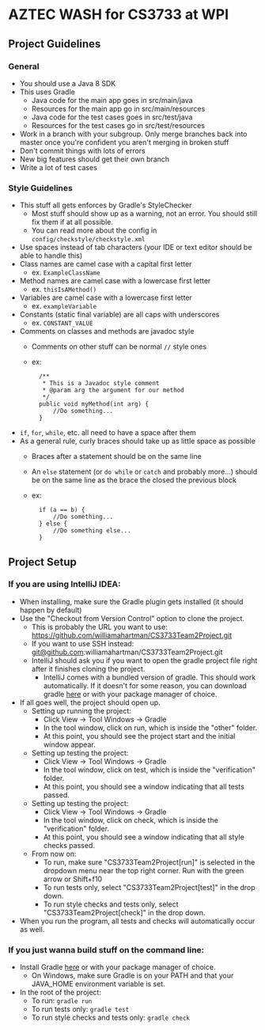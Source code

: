# AZTEC WASH for CS3733 at WPI

## Project Guidelines
### General
- You should use a Java 8 SDK
- This uses Gradle
    - Java code for the main app goes in src/main/java
    - Resources for the main app go in src/main/resources
    - Java code for the test cases goes in src/test/java
    - Resources for the test cases go in src/test/resources
- Work in a branch with your subgroup. Only merge branches back into master once you're confident you aren't merging in broken stuff
- Don't commit things with lots of errors
- New big features should get their own branch
- Write a lot of test cases

### Style Guidelines
- This stuff all gets enforces by Gradle's StyleChecker
    - Most stuff should show up as a warning, not an error. You should still fix them if at all possible.
    - You can read more about the config in `config/checkstyle/checkstyle.xml`
- Use spaces instead of tab characters (your IDE or text editor should be able to handle this)
- Class names are camel case with a capital first letter
    - ex. `ExampleClassName`
- Method names are camel case with a lowercase first letter
    - ex. `thisIsAMethod()`
- Variables are camel case with a lowercase first letter
    - ex. `exampleVariable`
- Constants (static final variable) are all caps with underscores
    - ex. `CONSTANT_VALUE`
- Comments on classes and methods are javadoc style
    - Comments on other stuff can be normal `//` style ones
    - ex:
    
            /**
             * This is a Javadoc style comment
             * @param arg the argument for our method
             */
            public void myMethod(int arg) {
                //Do something...
            }    
- `if`, `for`, `while`, etc. all need to have a space after them
- As a general rule, curly braces should take up as little space as possible
    - Braces after a statement should be on the same line
    - An `else` statement (or `do while` or `catch` and probably more...) should be on the same line as the brace the closed the previous block
    - ex:
        
            if (a == b) {
                //Do something...
            } else {
                //Do something else...
            }

## Project Setup
### If you are using IntelliJ IDEA:
- When installing, make sure the Gradle plugin gets installed (it should happen by default)
- Use the "Checkout from Version Control" option to clone the project.
    - This is probably the URL you want to use: https://github.com/williamahartman/CS3733Team2Project.git
    - If you want to use SSH instead: git@github.com:williamahartman/CS3733Team2Project.git
    - IntelliJ should ask you if you want to open the gradle project file right after it finishes cloning the project.
        - IntelliJ comes with a bundled version of gradle. This should work automatically. If it doesn't for some reason, you can download gradle [here](http://gradle.org/gradle-download/) or with your package manager of choice.
- If all goes well, the project should open up.
    - Setting up running the project:
        - Click View -> Tool Windows -> Gradle
        - In the tool window, click on run, which is inside the "other" folder.
        - At this point, you should see the project start and the initial window appear.
    - Setting up testing the project:
        - Click View -> Tool Windows -> Gradle
        - In the tool window, click on test, which is inside the "verification" folder.
        - At this point, you should see a window indicating that all tests passed.
    - Setting up testing the project:
        - Click View -> Tool Windows -> Gradle
        - In the tool window, click on check, which is inside the "verification" folder.
        - At this point, you should see a window indicating that all style checks passed.
    - From now on:
        - To run, make sure "CS3733Team2Project[run]" is selected in the dropdown menu near the top right corner. Run with the green arrow or Shift+f10
        - To run tests only, select "CS3733Team2Project[test]" in the drop down.
        - To run style checks and tests only, select "CS3733Team2Project[check]" in the drop down.
- When you run the program, all tests and checks will automatically occur as well.

### If you just wanna build stuff on the command line:
- Install Gradle [here](http://gradle.org/gradle-download/) or with your package manager of choice.
    - On Windows, make sure Gradle is on your PATH and that your JAVA_HOME environment variable is set.
- In the root of the project:
    - To run: `gradle run`
    - To run tests only: `gradle test`
    - To run style checks and tests only: `gradle check`